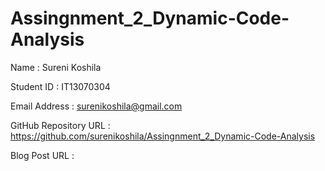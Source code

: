 # Assingnment_2_Dynamic-Code-Analysis

Name                  : Sureni Koshila

Student ID            : IT13070304

Email Address         : surenikoshila@gmail.com

GitHub Repository URL : https://github.com/surenikoshila/Assingnment_2_Dynamic-Code-Analysis

Blog Post URL         :

